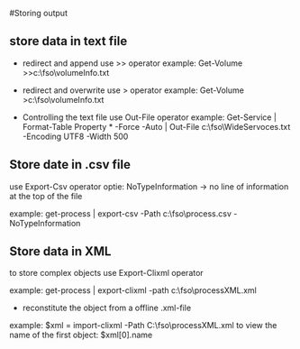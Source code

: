 #Storing output

## store data in text file

* redirect and append
use >> operator
example: Get-Volume >>c:\fso\volumeInfo.txt

* redirect and overwrite
 use > operator
 example: Get-Volume >c:\fso\volumeInfo.txt

* Controlling the text file
 use Out-File operator
 example: Get-Service | Format-Table Property * -Force -Auto | Out-File c:\fso\WideServoces.txt -Encoding UTF8 -Width 500

## Store date in .csv file

use Export-Csv operator 
	 optie: NoTypeInformation -> no line of information at the top of the file

example: get-process | export-csv -Path c:\fso\process.csv -NoTypeInformation

## Store data in XML
to store complex objects
use Export-Clixml operator

example: get-process | export-clixml -path c:\fso\processXML.xml

* reconstitute the object from a offline .xml-file

example: $xml = import-clixml -Path C:\fso\processXML.xml
to view the name of the first object:
$xml[0].name



